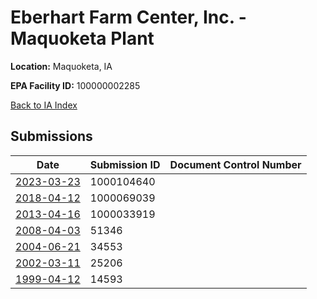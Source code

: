 # Eberhart Farm Center, Inc. - Maquoketa Plant

**Location:** Maquoketa, IA

**EPA Facility ID:** 100000002285

[Back to IA Index](../../index.md)

## Submissions

| Date | Submission ID | Document Control Number |
|------|--------------|-------------------------|
| [2023-03-23](submissions/1000104640.md) | 1000104640 |  |
| [2018-04-12](submissions/1000069039.md) | 1000069039 |  |
| [2013-04-16](submissions/1000033919.md) | 1000033919 |  |
| [2008-04-03](submissions/51346.md) | 51346 |  |
| [2004-06-21](submissions/34553.md) | 34553 |  |
| [2002-03-11](submissions/25206.md) | 25206 |  |
| [1999-04-12](submissions/14593.md) | 14593 |  |
